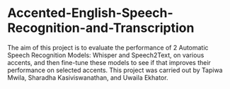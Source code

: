 # Accented-English-Speech-Recognition-and-Transcription
The aim of this project is to evaluate the performance of 2 Automatic Speech Recognition Models: Whisper and Speech2Text, on various accents, and then fine-tune these models to see if that improves their performance on selected accents. This project was carried out by Tapiwa Mwila, Sharadha Kasiviswanathan, and Uwaila Ekhator.
